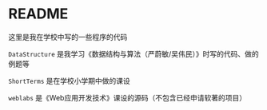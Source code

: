 # README

这里是我在学校中写的一些程序的代码



`DataStructure` 是我学习《数据结构与算法（严蔚敏/吴伟民）》时写的代码、做的例题等

`ShortTerms` 是在学校小学期中做的课设

`weblabs` 是《Web应用开发技术》课设的源码（不包含已经申请软著的项目）